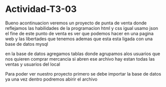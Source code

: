 # Actividad-T3-03
Bueno acontinuacion veremos un proyecto de punta de venta 
donde reflejamos las habilidades de la programacion html y css igual usamo json 
el fine de este punto de venta es ver que podemos hacer en una pagina web y las libertades que tenemos ademas que esta esta ligada con una base de datos mysql

en la base de datos agregamos tablas  donde agrupamos alos usuarios que nos quieren comprar mercancia 
si abren ese archivo hay estan todas las ventas y usuarios del local 

Para poder ver nuestro proyecto primero se debe importar la base de datos ya una vez dentro podremos abirir el archivo
